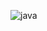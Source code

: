 ![java](https://user-images.githubusercontent.com/106696811/192515708-8e0bbe99-421a-4ec4-a88b-9585313eb766.png)
